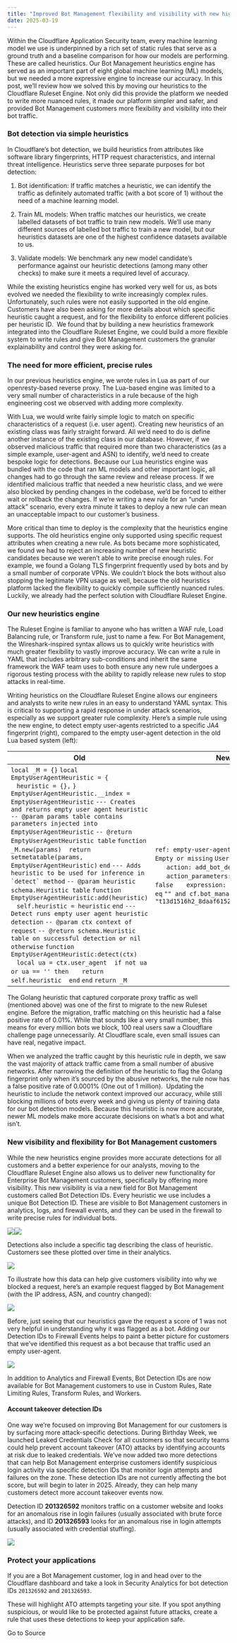 ```yaml
---
title: "Improved Bot Management flexibility and visibility with new high-precision heuristics"
date: 2025-03-19
---
```


Within the Cloudflare Application Security team, every machine learning model we use is underpinned by a rich set of static rules that serve as a ground truth and a baseline comparison for how our models are performing. These are called heuristics. Our Bot Management heuristics engine has served as an important part of eight global machine learning (ML) models, but we needed a more expressive engine to increase our accuracy. In this post, we’ll review how we solved this by moving our heuristics to the Cloudflare Ruleset Engine. Not only did this provide the platform we needed to write more nuanced rules, it made our platform simpler and safer, and provided Bot Management customers more flexibility and visibility into their bot traffic.   

### Bot detection via simple heuristics

In Cloudflare’s bot detection, we build heuristics from attributes like software library fingerprints, HTTP request characteristics, and internal threat intelligence. Heuristics serve three separate purposes for bot detection: 

1. Bot identification: If traffic matches a heuristic, we can identify the traffic as definitely automated traffic (with a bot score of 1) without the need of a machine learning model. 
    
2. Train ML models: When traffic matches our heuristics, we create labelled datasets of bot traffic to train new models. We’ll use many different sources of labelled bot traffic to train a new model, but our heuristics datasets are one of the highest confidence datasets available to us.   
    
3. Validate models: We benchmark any new model candidate’s performance against our heuristic detections (among many other checks) to make sure it meets a required level of accuracy.
    

While the existing heuristics engine has worked very well for us, as bots evolved we needed the flexibility to write increasingly complex rules. Unfortunately, such rules were not easily supported in the old engine. Customers have also been asking for more details about which specific heuristic caught a request, and for the flexibility to enforce different policies per heuristic ID.  We found that by building a new heuristics framework integrated into the Cloudflare Ruleset Engine, we could build a more flexible system to write rules and give Bot Management customers the granular explainability and control they were asking for. 

### The need for more efficient, precise rules

In our previous heuristics engine, we wrote rules in Lua as part of our openresty\-based reverse proxy. The Lua-based engine was limited to a very small number of characteristics in a rule because of the high engineering cost we observed with adding more complexity.

With Lua, we would write fairly simple logic to match on specific characteristics of a request (i.e. user agent). Creating new heuristics of an existing class was fairly straight forward. All we’d need to do is define another instance of the existing class in our database. However, if we observed malicious traffic that required more than two characteristics (as a simple example, user-agent and ASN) to identify, we’d need to create bespoke logic for detections. Because our Lua heuristics engine was bundled with the code that ran ML models and other important logic, all changes had to go through the same review and release process. If we identified malicious traffic that needed a new heuristic class, and we were also blocked by pending changes in the codebase, we’d be forced to either wait or rollback the changes. If we’re writing a new rule for an “under attack” scenario, every extra minute it takes to deploy a new rule can mean an unacceptable impact to our customer’s business. 

More critical than time to deploy is the complexity that the heuristics engine supports. The old heuristics engine only supported using specific request attributes when creating a new rule. As bots became more sophisticated, we found we had to reject an increasing number of new heuristic candidates because we weren’t able to write precise enough rules. For example, we found a Golang TLS fingerprint frequently used by bots and by a small number of corporate VPNs. We couldn’t block the bots without also stopping the legitimate VPN usage as well, because the old heuristics platform lacked the flexibility to quickly compile sufficiently nuanced rules. Luckily, we already had the perfect solution with Cloudflare Ruleset Engine. 

### Our new heuristics engine

The Ruleset Engine is familiar to anyone who has written a WAF rule, Load Balancing rule, or Transform rule, just to name a few. For Bot Management, the Wireshark-inspired syntax allows us to quickly write heuristics with much greater flexibility to vastly improve accuracy. We can write a rule in YAML that includes arbitrary sub-conditions and inherit the same framework the WAF team uses to both ensure any new rule undergoes a rigorous testing process with the ability to rapidly release new rules to stop attacks in real-time. 

Writing heuristics on the Cloudflare Ruleset Engine allows our engineers and analysts to write new rules in an easy to understand YAML syntax. This is critical to supporting a rapid response in under attack scenarios, especially as we support greater rule complexity. Here’s a simple rule using the new engine, to detect empty user-agents restricted to a specific JA4 fingerprint (right), compared to the empty user-agent detection in the old Lua based system (left): 

|   **Old**   |   **New**   |
| --- | --- |
|   `local _M = {}`  `local EmptyUserAgentHeuristic = {`     `heuristic = {},`  `}`  `EmptyUserAgentHeuristic.__index = EmptyUserAgentHeuristic`  `--- Creates and returns empty user agent heuristic`  `-- @param params table contains parameters injected into EmptyUserAgentHeuristic`  `-- @return EmptyUserAgentHeuristic table`  `function _M.new(params)`     `return setmetatable(params, EmptyUserAgentHeuristic)`  `end`  ``--- Adds heuristic to be used for inference in `detect` method``  `-- @param heuristic schema.Heuristic table`  `function EmptyUserAgentHeuristic:add(heuristic)`     `self.heuristic = heuristic`  `end`  `--- Detect runs empty user agent heuristic detection`  `-- @param ctx context of request`  `-- @return schema.Heuristic table on successful detection or nil otherwise`  `function EmptyUserAgentHeuristic:detect(ctx)`     `local ua = ctx.user_agent`     `if not ua or ua == '' then`        `return self.heuristic`     `end`  `end`  `return _M`   |   `ref: empty-user-agent`        `description: Empty or missing`  `User-Agent header`        `action: add_bot_detection`        `action_parameters:`          `active_mode: false`        `expression: http.user_agent eq`  `"" and cf.bot_management.ja4 = "t13d1516h2_8daaf6152771_b186095e22b6"`   |

The Golang heuristic that captured corporate proxy traffic as well (mentioned above) was one of the first to migrate to the new Ruleset engine. Before the migration, traffic matching on this heuristic had a false positive rate of 0.01%. While that sounds like a very small number, this means for every million bots we block, 100 real users saw a Cloudflare challenge page unnecessarily. At Cloudflare scale, even small issues can have real, negative impact.

When we analyzed the traffic caught by this heuristic rule in depth, we saw the vast majority of attack traffic came from a small number of abusive networks. After narrowing the definition of the heuristic to flag the Golang fingerprint only when it’s sourced by the abusive networks, the rule now has a false positive rate of 0.0001% (One out of 1 million).  Updating the heuristic to include the network context improved our accuracy, while still blocking millions of bots every week and giving us plenty of training data for our bot detection models. Because this heuristic is now more accurate, newer ML models make more accurate decisions on what’s a bot and what isn’t.

### New visibility and flexibility for Bot Management customers 

While the new heuristics engine provides more accurate detections for all customers and a better experience for our analysts, moving to the Cloudflare Ruleset Engine also allows us to deliver new functionality for Enterprise Bot Management customers, specifically by offering more visibility. This new visibility is via a new field for Bot Management customers called Bot Detection IDs. Every heuristic we use includes a unique Bot Detection ID. These are visible to Bot Management customers in analytics, logs, and firewall events, and they can be used in the firewall to write precise rules for individual bots. 

![](https://cf-assets.www.cloudflare.com/zkvhlag99gkb/3cYXHw8tFUjdJQGm93gFcE/0a3f6ab89a70410ebb7dd2c6f4f3a677/1.png)![](https://cf-assets.www.cloudflare.com/zkvhlag99gkb/9d7L1r7yN9AEhO26H7SgQ/434f0f934dd4f4498a8d13e85a7660ae/2.png)

Detections also include a specific tag describing the class of heuristic. Customers see these plotted over time in their analytics.

![](https://cf-assets.www.cloudflare.com/zkvhlag99gkb/2UlkGQ070UWsmU76IXYqDd/6bca8f28959a8fe8f3013792a17b348a/image4.png)

To illustrate how this data can help give customers visibility into why we blocked a request, here’s an example request flagged by Bot Management (with the IP address, ASN, and country changed):

![](https://cf-assets.www.cloudflare.com/zkvhlag99gkb/3i6k9ejsBVwlbXUrZFIFJG/4c9cddd11d9f7a8ddf10eb5ff30a027b/4.png)

Before, just seeing that our heuristics gave the request a score of 1 was not very helpful in understanding why it was flagged as a bot. Adding our Detection IDs to Firewall Events helps to paint a better picture for customers that we’ve identified this request as a bot because that traffic used an empty user-agent.

![](https://cf-assets.www.cloudflare.com/zkvhlag99gkb/5UQd20VnXCnIav1skHiX6i/18e0cf01106601ae7faf18be50d43365/5.png)

In addition to Analytics and Firewall Events, Bot Detection IDs are now available for Bot Management customers to use in Custom Rules, Rate Limiting Rules, Transform Rules, and Workers. 

#### Account takeover detection IDs

One way we’re focused on improving Bot Management for our customers is by surfacing more attack-specific detections. During Birthday Week, we launched Leaked Credentials Check for all customers so that security teams could help prevent account takeover (ATO) attacks by identifying accounts at risk due to leaked credentials. We’ve now added two more detections that can help Bot Management enterprise customers identify suspicious login activity via specific detection IDs that monitor login attempts and failures on the zone. These detection IDs are not currently affecting the bot score, but will begin to later in 2025. Already, they can help many customers detect more account takeover events now.

Detection ID **201326592** monitors traffic on a customer website and looks for an anomalous rise in login failures (usually associated with brute force attacks), and ID **201326593** looks for an anomalous rise in login attempts (usually associated with credential stuffing). 

![](https://cf-assets.www.cloudflare.com/zkvhlag99gkb/4a2LGgB1bXGwFgHQEKFSI9/ff4194a6a470e466274f7b7c51e9dc18/6.png)

### Protect your applications

If you are a Bot Management customer, log in and head over to the Cloudflare dashboard and take a look in Security Analytics for bot detection IDs `201326592` and `201326593`.

These will highlight ATO attempts targeting your site. If you spot anything suspicious, or would like to be protected against future attacks, create a rule that uses these detections to keep your application safe.

Go to Source
